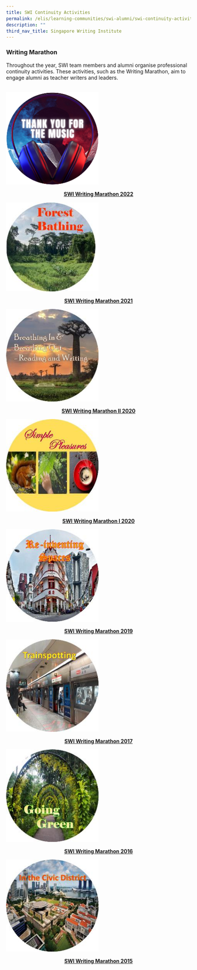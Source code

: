 ```yaml
---
title: SWI Continuity Activities
permalink: /elis/learning-communities/swi-alumni/swi-continuity-activities/
description: ""
third_nav_title: Singapore Writing Institute
---
```

### Writing Marathon
Throughout the year, SWI team members and alumni organise professional continuity activities. These activities, such as the Writing Marathon, aim to engage alumni as teacher writers and leaders.  
<br>
<p><a href="/elis/learning-communities/swi-continuity-activities/writing-marathon-thank-you-for-the-music/">
<img src="/images/swi-writing-marathon-thumbnail-(1).png" style="width:50%">
</a></p><center><a href="/elis/learning-communities/swi-continuity-activities/writing-marathon-thank-you-for-the-music/"><b>SWI Writing Marathon 2022</b></a></center><a href="/elis/learning-communities/swi-continuity-activities/writing-marathon-thank-you-for-the-music/">
</a><p></p>
<p><a href="/elis/learning-communities/swi-continuity-activities/writing-marathon-forest-bathing/">
<img src="/images/forest-bathing-c.jpg" style="width:50%">
</a></p><center><a href="/elis/learning-communities/swi-continuity-activities/writing-marathon-forest-bathing/"><b>SWI Writing Marathon 2021</b></a></center><a href="/elis/learning-communities/swi-continuity-activities/writing-marathon-forest-bathing/">
</a><p></p>

<p><a href="/elis/learning-communities/swi-continuity-activities/writing-marathon-breathing-in-breathing-out/">
<img src="/images/breathing-ci.jpg" style="width:50%">
</a></p><center><a href="/elis/learning-communities/swi-continuity-activities/writing-marathon-breathing-in-breathing-out/"><b>SWI Writing Marathon II 2020</b></a></center><a href="/elis/learning-communities/swi-continuity-activities/writing-marathon-breathing-in-breathing-out/">
</a><p></p>

<p><a href="/elis/learning-communities/swi-continuity-activities/writing-marathon-simple-pleasures/">
<img src="/images/simple-pleasures-c.jpg" style="width:50%">
</a></p><center><a href="/elis/learning-communities/swi-continuity-activities/writing-marathon-simple-pleasures/"><b>SWI Writing Marathon I 2020</b></a></center><a href="/elis/learning-communities/swi-continuity-activities/writing-marathon-simple-pleasures/">
</a><p></p>

<p><a href="/elis/learning-communities/swi-continuity-activities/writing-marathon-re-inventing-spaces/">
<img src="/images/reinventing-spaces-c.jpg" style="width:50%">
</a></p><center><a href="/elis/learning-communities/swi-continuity-activities/writing-marathon-re-inventing-spaces/"><b>SWI Writing Marathon 2019</b></a></center><a href="/elis/learning-communities/swi-continuity-activities/writing-marathon-re-inventing-spaces/">
</a><p></p>

<p><a href="/elis/learning-communities/swi-alumni/swi-continuity-activities/writing-marathon-trainspotting/">
<img src="/images/trainspotting-c.jpg" style="width:50%">
</a></p><center><a href="/elis/learning-communities/swi-alumni/swi-continuity-activities/writing-marathon-trainspotting/"><b>SWI Writing Marathon 2017</b></a></center><a href="/elis/learning-communities/swi-alumni/swi-continuity-activities/writing-marathon-trainspotting/">
</a><p></p>

<p><a href="/elis/learning-communities/swi-alumni/swi-continuity-activities/writing-marathon-going-green/">
<img src="/images/going-green-c.jpg" style="width:50%">
</a></p><center><a href="/elis/learning-communities/swi-alumni/swi-continuity-activities/writing-marathon-going-green/"><b>SWI Writing Marathon 2016</b></a></center><a href="/elis/learning-communities/swi-alumni/swi-continuity-activities/writing-marathon-going-green/">
</a><p></p>

<p><a href="/elis/learning-communities/swi-alumni/swi-continuity-activities/writing-marathon-the-civic-district/">
<img src="/images/cbd-ci.jpg" style="width:50%">
</a></p><center><a href="/elis/learning-communities/swi-alumni/swi-continuity-activities/writing-marathon-the-civic-district/"><b>SWI Writing Marathon 2015</b></a></center><a href="/elis/learning-communities/swi-alumni/swi-continuity-activities/writing-marathon-the-civic-district/">
</a><p></p>